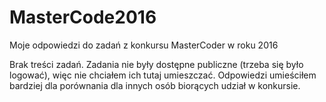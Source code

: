 # MasterCode2016

Moje odpowiedzi do zadań z konkursu MasterCoder w roku 2016

Brak treści zadań. Zadania nie były dostępne publiczne (trzeba się było logować), więc nie chciałem ich tutaj umieszczać. Odpowiedzi umieściłem bardziej dla porównania dla innych osób biorących udział w konkursie.
